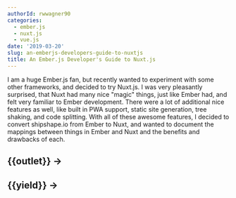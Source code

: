 ```yaml
---
authorId: rwwagner90
categories: 
  - ember.js
  - nuxt.js
  - vue.js
date: '2019-03-20'
slug: an-emberjs-developers-guide-to-nuxtjs
title: An Ember.js Developer's Guide to Nuxt.js
---
```


I am a huge Ember.js fan, but recently wanted to experiment with some other frameworks, and decided to try Nuxt.js.
I was very pleasantly surprised, that Nuxt had many nice "magic" things, just like Ember had, and felt very familiar
to Ember development. There were a lot of additional nice features as well, like built in PWA support, static site 
generation, tree shaking, and code splitting. With all of these awesome features, I decided to convert shipshape.io
from Ember to Nuxt, and wanted to document the mappings between things in Ember and Nuxt and the benefits and drawbacks of
each.

## {{outlet}} -> <nuxt/>

## {{yield}}  -> <slot/>
